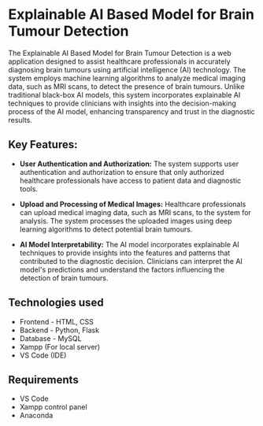 # Explainable AI Based Model for Brain Tumour Detection

The Explainable AI Based Model for Brain Tumour Detection is a web application designed to assist healthcare professionals in accurately diagnosing brain tumours using artificial intelligence (AI) technology.
The system employs machine learning algorithms to analyze medical imaging data, such as MRI scans, to detect the presence of brain tumours. 
Unlike traditional black-box AI models, this system incorporates explainable AI techniques to provide clinicians with insights into the decision-making process of the AI model, 
enhancing transparency and trust in the diagnostic results.

## Key Features:
- **User Authentication and Authorization:** The system supports user authentication and authorization to ensure that only authorized healthcare professionals have access to patient data and diagnostic tools.

- **Upload and Processing of Medical Images:** Healthcare professionals can upload medical imaging data, such as MRI scans, to the system for analysis. The system processes the uploaded images using deep learning algorithms to detect potential brain tumours.

- **AI Model Interpretability:**  The AI model incorporates explainable AI techniques to provide insights into the features and patterns that contributed to the diagnostic decision. Clinicians can interpret the AI model's predictions and understand the factors influencing the detection of brain tumours.


## Technologies used

- Frontend - HTML, CSS
- Backend - Python, Flask
- Database - MySQL
- Xampp (For local server)
- VS Code (IDE)


## Requirements

- VS Code
- Xampp control panel
- Anaconda





